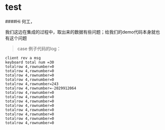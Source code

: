 # test

####Hi 何工，
  
  我们这边在集成的过程中，取出来的数据有些问题；给我们的demo代码本身就也有这个问题
> case 例子代码的log：
```ssh
client rev a msg
keyboard total num =30
totalrow 4,rownumber=0
totalrow 4,rownumber=0
totalrow 4,rownumber=0
totalrow 4,rownumber=0
totalrow 4,rownumber=243
totalrow 4,rownumber=-2029912064
totalrow 4,rownumber=0
totalrow 4,rownumber=0
totalrow 4,rownumber=0
totalrow 4,rownumber=0
totalrow 4,rownumber=0
totalrow 4,rownumber=0
totalrow 4,rownumber=0
totalrow 4,rownumber=0
```
